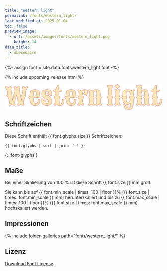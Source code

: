 ```yaml
---
title: "Western light"
permalink: /fonts/western_light/
last_modified_at: 2025-01-04
toc: false
preview_image:
  - url: /assets/images/fonts/western_light.png
    height: 14
data_title:
  - abecedaire
---
```

{%- assign font = site.data.fonts.western_light.font -%}

{% include upcoming_release.html %}

![Western light](/assets/images/fonts/western_light.png)
## Schriftzeichen

Diese Schrift enthält  {{ font.glyphs.size }} Schriftzeichen:

```
{{ font.glyphs | sort | join: ' ' }}
```
{: .font-glyphs }

## Maße

Bei einer Skalierung von 100 % ist diese Schrift {{ font.size }} mm groß.

Sie kann bis auf {{ font.min_scale | times: 100 | floor }}% ({{ font.size | times: font.min_scale }} mm) herunterskaliert und bis zu {{ font.max_scale | times: 100 | floor }}% ({{ font.size | times: font.max_scale }} mm) hochskaliert  werden.

## Impressionen


{% include folder-galleries path="fonts/western_light/" %}

## Lizenz


[Download Font License](https://github.com/inkstitch/inkstitch/tree/main/fonts/western_light/LICENSE)
